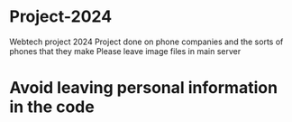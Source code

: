 # Project-2024
Webtech project 2024
Project done on phone companies and the sorts of phones that they make
Please leave image files in main server

# Avoid leaving personal information in the code
